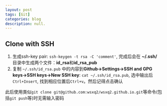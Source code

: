 ```yaml
---
layout: post
tags: [Git]
categories: blog
description: null.
---
```


## Clone with SSH
1. 生成ssh-key pair: `ssh-keygen -t rsa -C 'comment'`, 完成后会在 **~/.ssh/** 目录中生成两个文件：**id_rsa**和**id_rsa_pub**
2. 复制 `~/.ssh/id_rsa.pub` 中的内容到**Github->Settings->SSH and GPG keys->SSH keys->New SSH key**: 
`cat ~/.ssh/id_rsa.pub`, 选中输出后`Ctrl+Insert`, 找到相应位置后`Ctrl+v`。然后记得点击确认

此后使用类似`git clone git@github.com:wsxq2/wsxq2.github.io.git`等命令(包括`git push`等)时无需输入密码
